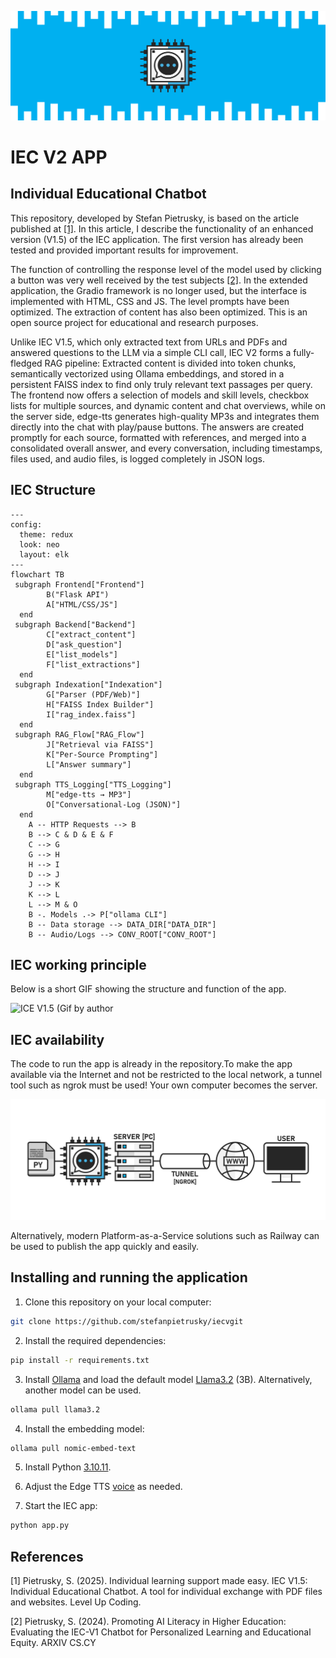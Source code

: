 ![](images/IEC_Logo.png)

# IEC V2 APP
## Individual Educational Chatbot

This repository, developed by Stefan Pietrusky, is based on the article published at [[1]](https://medium.com/gitconnected/iec-v1-5-individual-educational-chatbot-f859456ec760). In this article, I describe the functionality of an enhanced version (V1.5) of the IEC application. The first version has already been tested and provided important results for improvement. 

The function of controlling the response level of the model used by clicking a button was very well received by the test subjects [[2]](https://arxiv.org/abs/2412.16165). In the extended application, the Gradio framework is no longer used, but the interface is implemented with HTML, CSS and JS. The level prompts have been optimized. The extraction of content has also been optimized. This is an open source project for educational and research purposes.

Unlike IEC V1.5, which only extracted text from URLs and PDFs and answered questions to the LLM via a simple CLI call, IEC V2 forms a fully-fledged RAG pipeline: Extracted content is divided into token chunks, semantically vectorized using Ollama embeddings, and stored in a persistent FAISS index to find only truly relevant text passages per query. The frontend now offers a selection of models and skill levels, checkbox lists for multiple sources, and dynamic content and chat overviews, while on the server side, edge-tts generates high-quality MP3s and integrates them directly into the chat with play/pause buttons. The answers are created promptly for each source, formatted with references, and merged into a consolidated overall answer, and every conversation, including timestamps, files used, and audio files, is logged completely in JSON logs.

## IEC Structure
```mermaid
---
config:
  theme: redux
  look: neo
  layout: elk
---
flowchart TB
 subgraph Frontend["Frontend"]
        B("Flask API")
        A["HTML/CSS/JS"]
  end
 subgraph Backend["Backend"]
        C["extract_content"]
        D["ask_question"]
        E["list_models"]
        F["list_extractions"]
  end
 subgraph Indexation["Indexation"]
        G["Parser (PDF/Web)"]
        H["FAISS Index Builder"]
        I["rag_index.faiss"]
  end
 subgraph RAG_Flow["RAG_Flow"]
        J["Retrieval via FAISS"]
        K["Per-Source Prompting"]
        L["Answer summary"]
  end
 subgraph TTS_Logging["TTS_Logging"]
        M["edge-tts → MP3"]
        O["Conversational-Log (JSON)"]
  end
    A -- HTTP Requests --> B
    B --> C & D & E & F
    C --> G
    G --> H
    H --> I
    D --> J
    J --> K
    K --> L
    L --> M & O
    B -. Models .-> P["ollama CLI"]
    B -- Data storage --> DATA_DIR["DATA_DIR"]
    B -- Audio/Logs --> CONV_ROOT["CONV_ROOT"]
```

## IEC working principle
Below is a short GIF showing the structure and function of the app.

![ICE V1.5 (Gif by author](images/IECV2_APP.gif)

## IEC availability
The code to run the app is already in the repository.To make the app available via the Internet and not be restricted to the local network, a tunnel tool such as ngrok must be used! Your own computer becomes the server.

![Making IEC available via the Internet (Image by author)](images/IECV1.5_TUNNEL_NGROK.png)

Alternatively, modern Platform-as-a-Service solutions such as Railway can be used to publish the app quickly and easily.

## Installing and running the application 
1. Clone this repository on your local computer: 
```bash 
git clone https://github.com/stefanpietrusky/iecvgit
```
2. Install the required dependencies:
```bash 
pip install -r requirements.txt
```
3. Install [Ollama](https://ollama.com/) and load the default model [Llama3.2](https://ollama.com/library/llama3.2) (3B). Alternatively, another model can be used.
```bash 
ollama pull llama3.2
```
4. Install the embedding model:
```bash 
ollama pull nomic-embed-text
```
5. Install Python [3.10.11](https://www.python.org/downloads/release/python-31011/).
6. Adjust the Edge TTS [voice](https://gist.github.com/BettyJJ/17cbaa1de96235a7f5773b8690a20462) as needed.

7. Start the IEC app:
```bash 
python app.py
```
## References
[1] Pietrusky, S. (2025). Individual learning support made easy. IEC V1.5: Individual Educational Chatbot. A tool for individual exchange with PDF files and websites. Level Up Coding.

[2] Pietrusky, S. (2024). Promoting AI Literacy in Higher Education: Evaluating the IEC-V1 Chatbot for Personalized Learning and Educational Equity. ARXIV CS.CY
